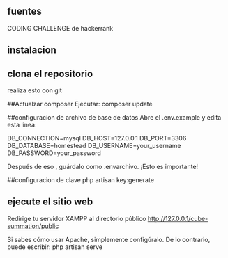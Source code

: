 ## fuentes

CODING CHALLENGE de hackerrank

## instalacion

## clona el repositorio
realiza esto con git

##Actualzar composer
Ejecutar: composer update

##configuracion de archivo de base de datos
Abre el .env.example y edita esta línea:

DB_CONNECTION=mysql
DB_HOST=127.0.0.1
DB_PORT=3306
DB_DATABASE=homestead
DB_USERNAME=your_username
DB_PASSWORD=your_password

Después de eso , guárdalo como .envarchivo. ¡Esto es importante!

##configuracion de clave
php artisan key:generate

## ejecute el sitio web
Redirige tu servidor XAMPP al directorio público
http://127.0.0.1/cube-summation/public

Si sabes cómo usar Apache, simplemente configúralo. De lo contrario, puede escribir:
php artisan serve